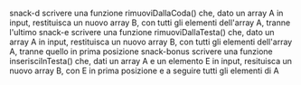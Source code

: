 snack-d
scrivere una funzione rimuoviDallaCoda() che, dato un array A in input, restituisca un nuovo array B, con tutti gli elementi dell'array A, tranne l'ultimo
snack-e
scrivere una funzione rimuoviDallaTesta() che, dato un array A in input, restituisca un nuovo array B, con tutti gli elementi dell'array A, tranne quello in prima posizione
snack-bonus
scrivere una funzione inserisciInTesta() che, dati un array A e un elemento E in input, resituisca un nuovo array B, con E in prima posizione e a seguire tutti gli elementi di A